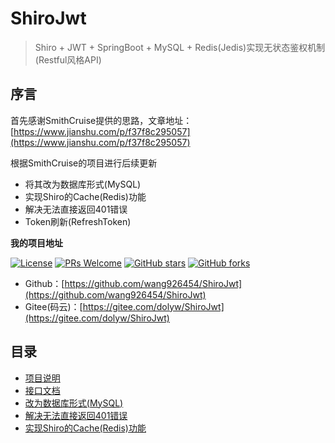 # ShiroJwt

> Shiro + JWT + SpringBoot + MySQL + Redis(Jedis)实现无状态鉴权机制(Restful风格API)

## 序言

首先感谢SmithCruise提供的思路，文章地址：[https://www.jianshu.com/p/f37f8c295057](https://www.jianshu.com/p/f37f8c295057)  

根据SmithCruise的项目进行后续更新

* 将其改为数据库形式(MySQL)
* 实现Shiro的Cache(Redis)功能
* 解决无法直接返回401错误
* Token刷新(RefreshToken)

**我的项目地址**

[![License](https://img.shields.io/badge/license-MIT-blue.svg)](LICENSE)
[![PRs Welcome](https://img.shields.io/badge/PRs-welcome-brightgreen.svg)](https://github.com/wang926454/ShiroJwt/pulls)
[![GitHub stars](https://img.shields.io/github/stars/wang926454/ShiroJwt.svg?style=social&label=Stars)](https://github.com/wang926454/ShiroJwt)
[![GitHub forks](https://img.shields.io/github/forks/wang926454/ShiroJwt.svg?style=social&label=Fork)](https://github.com/wang926454/ShiroJwt)

* Github：[https://github.com/wang926454/ShiroJwt](https://github.com/wang926454/ShiroJwt)
* Gitee(码云)：[https://gitee.com/dolyw/ShiroJwt](https://gitee.com/dolyw/ShiroJwt)

## 目录

* [项目说明](ShiroJwt01.html)
* [接口文档](ShiroJwt-Interface.html)
* [改为数据库形式(MySQL)](ShiroJwt02-MySQL.html)
* [解决无法直接返回401错误](ShiroJwt03-401.html)
* [实现Shiro的Cache(Redis)功能](ShiroJwt04-Redis.html)